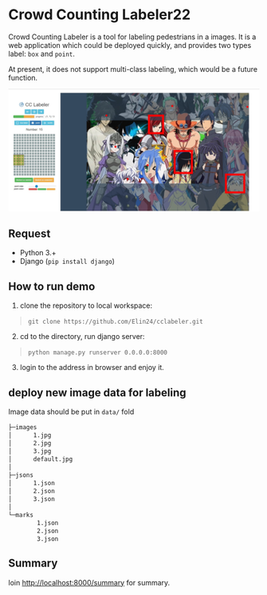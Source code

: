 
# Crowd Counting Labeler22

Crowd Counting Labeler is a tool for labeling pedestrians in a images. It is a web application which could be deployed quickly, and provides two types label: `box` and `point`.

At present, it does not support multi-class labeling, which would be a future function.

![exhibitation](readmeimg/cclabel.jpg)

## Request

- Python 3.+
- Django (`pip install django`)

## How to run demo

1. clone the repository to local workspace:
> `git clone https://github.com/Elin24/cclabeler.git`
2. cd to the directory, run django server:
> `python manage.py runserver 0.0.0.0:8000`
3. login to the address in browser and enjoy it.

## deploy new image data for labeling

Image data should be put in `data/` fold
```
├─images
│      1.jpg
│      2.jpg
│      3.jpg
│      default.jpg
│
├─jsons
│      1.json
│      2.json
│      3.json
│
└─marks
        1.json
        2.json
        3.json
```

## Summary

loin [http://localhost:8000/summary](http://localhost:8000/summary) for summary.
